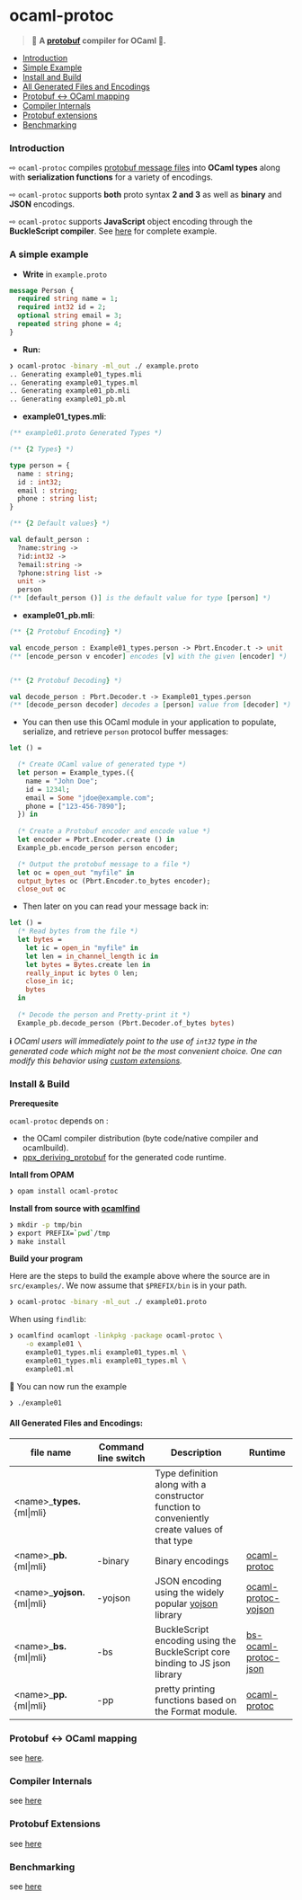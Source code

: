 # ocaml-protoc

> :dromedary_camel: **A [protobuf](https://goo.gl/YqNT7Q) compiler for OCaml :dromedary_camel:.** 

* [Introduction](#introduction)
* [Simple Example](#a-simple-example)
* [Install and Build](#install-and-build)
* [All Generated Files and Encodings](#all-generated-files-and-encodings)
* [Protobuf <-> OCaml mapping](doc/protobuf_ocaml_mapping.md)
* [Compiler Internals](doc/compiler_internals.md)
* [Protobuf extensions](doc/ocaml_extensions.md)
* [Benchmarking](doc/benchmarking.md)

### Introduction 

⇨ `ocaml-protoc` compiles [protobuf message files](https://goo.gl/YqNT7Q) into 
**OCaml types** along with **serialization functions** for a variety of encodings.

⇨ `ocaml-protoc` supports **both** proto syntax **2 and 3** as well as **binary** and **JSON** encodings. 

⇨ `ocaml-protoc` supports **JavaScript** object encoding through the  **BuckleScript 
compiler**. See [here](https://github.com/mransan/bs-protobuf-demo) for complete example.



### A simple example

*  **Write** in `example.proto`

```Protobuf
message Person {
  required string name = 1;
  required int32 id = 2;
  optional string email = 3;
  repeated string phone = 4;
}
```

* **Run:**

```bash
❯ ocaml-protoc -binary -ml_out ./ example.proto
.. Generating example01_types.mli
.. Generating example01_types.ml
.. Generating example01_pb.mli
.. Generating example01_pb.ml
```

* **example01_types.mli**:

```OCaml
(** example01.proto Generated Types *)

(** {2 Types} *)

type person = {
  name : string;
  id : int32;
  email : string;
  phone : string list;
}

(** {2 Default values} *)

val default_person : 
  ?name:string ->
  ?id:int32 ->
  ?email:string ->
  ?phone:string list ->
  unit ->
  person
(** [default_person ()] is the default value for type [person] *)
```

* **example01_pb.mli**:

```OCaml
(** {2 Protobuf Encoding} *)

val encode_person : Example01_types.person -> Pbrt.Encoder.t -> unit
(** [encode_person v encoder] encodes [v] with the given [encoder] *)


(** {2 Protobuf Decoding} *)

val decode_person : Pbrt.Decoder.t -> Example01_types.person
(** [decode_person decoder] decodes a [person] value from [decoder] *)
```

* You can then use this OCaml module in your application to populate, serialize, and retrieve `person` protocol buffer messages: 

```OCaml
let () =

  (* Create OCaml value of generated type *) 
  let person = Example_types.({ 
    name = "John Doe"; 
    id = 1234l;
    email = Some "jdoe@example.com"; 
    phone = ["123-456-7890"];
  }) in 
  
  (* Create a Protobuf encoder and encode value *)
  let encoder = Pbrt.Encoder.create () in 
  Example_pb.encode_person person encoder; 

  (* Output the protobuf message to a file *) 
  let oc = open_out "myfile" in 
  output_bytes oc (Pbrt.Encoder.to_bytes encoder);
  close_out oc
```

* Then later on you can read your message back in:

```OCaml
let () = 
  (* Read bytes from the file *) 
  let bytes = 
    let ic = open_in "myfile" in 
    let len = in_channel_length ic in 
    let bytes = Bytes.create len in 
    really_input ic bytes 0 len; 
    close_in ic; 
    bytes 
  in 
  
  (* Decode the person and Pretty-print it *)
  Example_pb.decode_person (Pbrt.Decoder.of_bytes bytes)
```

**ℹ** *OCaml users will immediately point to the use of `int32` type in the generated code which might not be the most convenient choice. One can modify this behavior using [custom extensions](doc/ocaml_extensions.md).* 

### Install & Build

**Prerequesite**

`ocaml-protoc` depends on :
* the OCaml compiler distribution (byte code/native compiler and ocamlbuild).
* [ppx_deriving_protobuf](https://github.com/whitequark/ppx_deriving_protobuf) for the generated code runtime.

**Intall from OPAM**

```bash
❯ opam install ocaml-protoc
```

**Install from source with [ocamlfind](http://projects.camlcity.org/projects/findlib.html)**

```bash
❯ mkdir -p tmp/bin
❯ export PREFIX=`pwd`/tmp
❯ make install
```

**Build your program** 

Here are the steps to build the example above where the source are in `src/examples/`. We now assume that `$PREFIX/bin` is in your path.

```Bash 
❯ ocaml-protoc -binary -ml_out ./ example01.proto
```

When using `findlib`:
```Bash
❯ ocamlfind ocamlopt -linkpkg -package ocaml-protoc \
    -o example01 \
    example01_types.mli example01_types.ml \
    example01_types.mli example01_types.ml \
    example01.ml
```

🏁 You can now run the example
```Bash
❯ ./example01
```

#### All Generated Files and Encodings:

| file name | Command line switch | Description | Runtime | 
| ------------- | ------------- | ----------| ------- |
| \<name\>_**types.**{ml\|mli} |  | Type definition along with a constructor function to conveniently create values of that type | | 
| \<name\>_**pb.**{ml\|mli}  | -binary  | Binary encodings | [ocaml-protoc][1] |
| \<name\>_**yojson.**{ml\|mli} | -yojson | JSON encoding using the widely popular [yojson](https://github.com/mjambon/yojson) library | [ocaml-protoc-yojson][2] |
| \<name\>_**bs.**{ml\|mli} | -bs | BuckleScript encoding using the BuckleScript core binding to JS json library | [bs-ocaml-protoc-json][3] | 
|  \<name\>_**pp.**{ml\|mli} | -pp | pretty printing functions based on the Format module. | [ocaml-protoc][1] |

[1]:http://opam.ocaml.org/packages/ocaml-protoc/
[2]:http://opam.ocaml.org/packages/ocaml-protoc-yojson/
[3]:https://www.npmjs.com/package/bs-ocaml-protoc-json

### Protobuf <-> OCaml mapping
see [here](doc/protobuf_ocaml_mapping.md).

### Compiler Internals

see [here](doc/compiler_internals.md)

### Protobuf Extensions
 
see [here](doc/ocaml_extensions.md)

### Benchmarking
 
see [here](doc/benchmarking.md)
